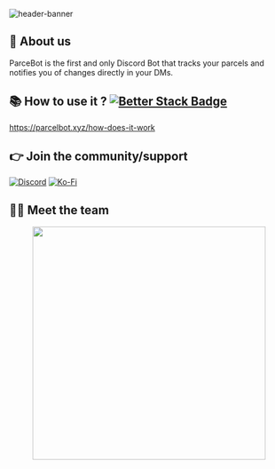 ![header-banner](https://repository-images.githubusercontent.com/665914756/38cd4d2d-6700-464a-aa2f-366be4f4fd5e)

## 👋 About us
ParceBot is the first and only Discord Bot that tracks your parcels and notifies you of changes directly in your DMs.

## 📚 How to use it ? [![Better Stack Badge](https://uptime.betterstack.com/status-badges/v1/monitor/s2kk.svg)](https://uptime.betterstack.com/?utm_source=status_badge)
https://parcelbot.xyz/how-does-it-work

## 👉 Join the community/support
[![Discord](https://img.shields.io/badge/Discord-%237289DA.svg?style=for-the-badge&logo=discord&logoColor=white)](https://discord.gg/qbcore)
[![Ko-Fi](https://img.shields.io/badge/Ko--fi-F16061?style=for-the-badge&logo=ko-fi&logoColor=white)](https://ko-fi.com/kakarot)

## 👨‍💻 Meet the team
<p align="center">
 <a href=https://ko-fi.com/parcelbot><img width="420" src=https://github-readme-stats.vercel.app/api?username=LRP-ViorisE&count_private=true&show_icons=true&title_color=dc143c&text_color=ffffff&icon_color=dc143c&hide_border=true&bg_color=282a36&layout=compact&hide_title=false&hide_rank=false><a>
</p>
